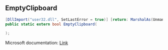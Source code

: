 ## EmptyClipboard

```csharp
[DllImport("user32.dll", SetLastError = true)] [return: MarshalAs(UnmanagedType.Bool)]
public static extern bool EmptyClipboard(
   
);
```

Microsoft documentation: [Link](https://docs.microsoft.com/en-us/windows/win32/api/winuser/nf-winuser-emptyclipboard)
